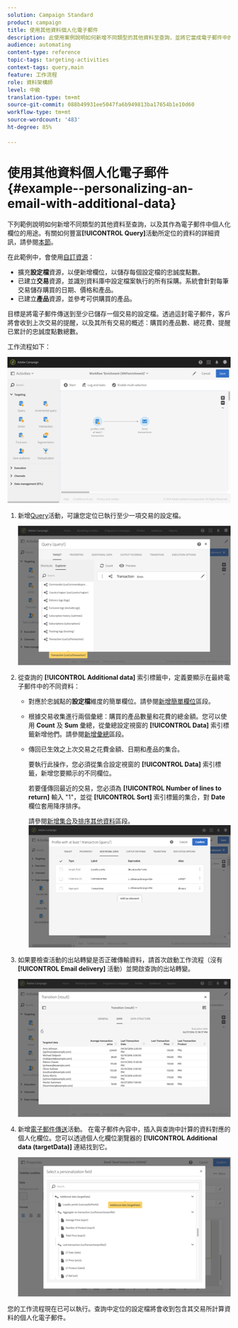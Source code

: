 ```yaml
---
solution: Campaign Standard
product: campaign
title: 使用其他資料個人化電子郵件
description: 此使用案例說明如何新增不同類型的其他資料至查詢，並將它當成電子郵件中的個人化欄位。
audience: automating
content-type: reference
topic-tags: targeting-activities
context-tags: query,main
feature: 工作流程
role: 資料架構師
level: 中級
translation-type: tm+mt
source-git-commit: 088b49931ee5047fa6b949813ba17654b1e10d60
workflow-type: tm+mt
source-wordcount: '483'
ht-degree: 85%

---
```



# 使用其他資料個人化電子郵件 {#example--personalizing-an-email-with-additional-data}

下列範例說明如何新增不同類型的其他資料至查詢，以及其作為電子郵件中個人化欄位的用途。有關如何豐富&#x200B;**[!UICONTROL Query]**&#x200B;活動所定位的資料的詳細資訊，請參閱[本節](../../automating/using/query.md#enriching-data)。

在此範例中，會使用[自訂資源](../../developing/using/data-model-concepts.md)：

* 擴充&#x200B;**設定檔**&#x200B;資源，以便新增欄位，以儲存每個設定檔的忠誠度點數。
* 已建立&#x200B;**交易**&#x200B;資源，並識別資料庫中設定檔案執行的所有採購。系統會針對每筆交易儲存購買的日期、價格和產品。
* 已建立&#x200B;**產品**&#x200B;資源，並參考可供購買的產品。

目標是將電子郵件傳送到至少已儲存一個交易的設定檔。透過這封電子郵件，客戶將會收到上次交易的提醒，以及其所有交易的概述：購買的產品數、總花費、提醒已累計的忠誠度點數總數。

工作流程如下：

![](assets/enrichment_example1.png)

1. 新增[Query](../../automating/using/query.md)活動，可讓您定位已執行至少一項交易的設定檔。

   ![](assets/enrichment_example2.png)

1. 從查詢的 **[!UICONTROL Additional data]** 索引標籤中，定義要顯示在最終電子郵件中的不同資料：

   * 對應於忠誠點的&#x200B;**設定檔**&#x200B;維度的簡單欄位。請參閱[新增簡單欄位](../../automating/using/query.md#adding-a-simple-field)區段。
   * 根據交易收集進行兩個彙總：購買的產品數量和花費的總金額。您可以使用 **Count** 及 **Sum** 彙總，從彙總設定視窗的 **[!UICONTROL Data]** 索引標籤新增他們。請參閱[新增彙總](../../automating/using/query.md#adding-an-aggregate)區段。
   * 傳回已生效之上次交易之花費金額、日期和產品的集合。

      要執行此操作，您必須從集合設定視窗的 **[!UICONTROL Data]** 索引標籤，新增您要顯示的不同欄位。

      若要僅傳回最近的交易，您必須為 **[!UICONTROL Number of lines to return]** 輸入 &quot;1&quot;，並從 **[!UICONTROL Sort]** 索引標籤的集合，對 **Date** 欄位套用降序排序。

      請參閱[新增集合](../../automating/using/query.md#adding-a-collection)及[排序其他資料](../../automating/using/query.md#sorting-additional-data)區段。
   ![](assets/enrichment_example4.png)

1. 如果要檢查活動的出站轉變是否正確傳輸資料，請首次啟動工作流程（沒有 **[!UICONTROL Email delivery]** 活動）並開啟查詢的出站轉變。

   ![](assets/enrichment_example5.png)

1. 新增[電子郵件傳送](../../automating/using/email-delivery.md)活動。 在電子郵件內容中，插入與查詢中計算的資料對應的個人化欄位。您可以透過個人化欄位瀏覽器的 **[!UICONTROL Additional data (targetData)]** 連結找到它。

   ![](assets/enrichment_example3.png)

您的工作流程現在已可以執行。查詢中定位的設定檔將會收到包含其交易所計算資料的個人化電子郵件。
